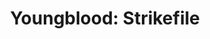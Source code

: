 ---
title: "Youngblood: Strikefile"
issue: 1A
issue_nr: 1
full_title: ""
subtitle: ""
story_arc: ""
crossover: ""
variant: A
publisher: Image Comics
creators: 
  - Rob Liefeld
  - Eric Stephenson
  - Jae Lee
release_date: Apr 1993
release_year: 1993
genre:
  - Action
  - Adventure
  - Super-Heroes
format: Comic
pages: 32
signed_by: ""
price: 2.5
---